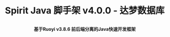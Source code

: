<h1 align="center" style="margin: 30px 0 30px; font-weight: bold;">Spirit Java 脚手架 v4.0.0 - 达梦数据库</h1>
<h4 align="center">基于Ruoyi v3.8.6 前后端分离的Java快速开发框架</h4>